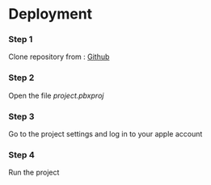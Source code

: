 # Deployment 

### Step 1 
 Clone repository from : [Github](https://github.com/ProyectoIntegrador2018/inventario_seguro.git)

### Step 2 
Open the file _project.pbxproj_ 

### Step 3 
Go to the project settings and log in to your apple account 

### Step 4 
Run the project 